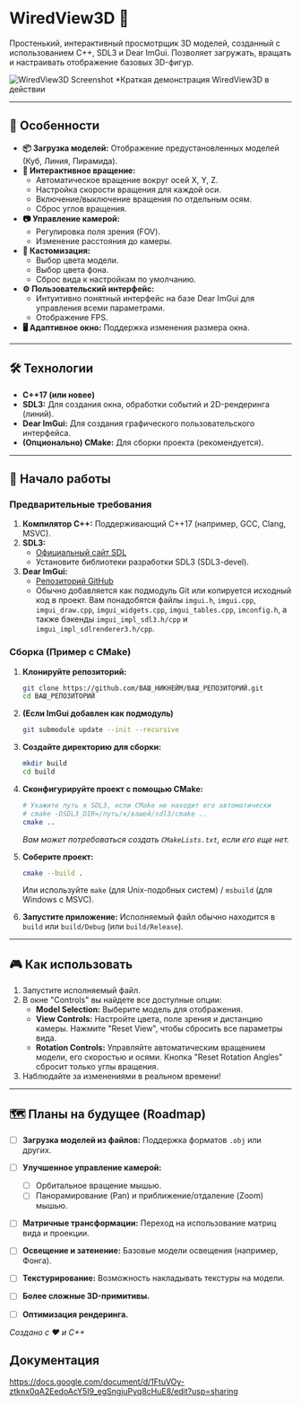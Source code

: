 # WiredView3D 🧊

Простенький, интерактивный просмотрщик 3D моделей, созданный с использованием C++, SDL3 и Dear ImGui. Позволяет загружать, вращать и настраивать отображение базовых 3D-фигур.

![WiredView3D Screenshot](https://github.com/user-attachments/assets/7a6f9737-a67e-4619-94df-d08ca8c75310)
*Краткая демонстрация WiredView3D в действии

---

## 🌟 Особенности

*   **📦 Загрузка моделей:** Отображение предустановленных моделей (Куб, Линия, Пирамида).
*   **🔄 Интерактивное вращение:**
    *   Автоматическое вращение вокруг осей X, Y, Z.
    *   Настройка скорости вращения для каждой оси.
    *   Включение/выключение вращения по отдельным осям.
    *   Сброс углов вращения.
*   **📷 Управление камерой:**
    *   Регулировка поля зрения (FOV).
    *   Изменение расстояния до камеры.
*   **🎨 Кастомизация:**
    *   Выбор цвета модели.
    *   Выбор цвета фона.
    *   Сброс вида к настройкам по умолчанию.
*   **⚙️ Пользовательский интерфейс:**
    *   Интуитивно понятный интерфейс на базе Dear ImGui для управления всеми параметрами.
    *   Отображение FPS.
*   **🖥️ Адаптивное окно:** Поддержка изменения размера окна.

---

## 🛠️ Технологии

*   **C++17 (или новее)**
*   **SDL3:** Для создания окна, обработки событий и 2D-рендеринга (линий).
*   **Dear ImGui:** Для создания графического пользовательского интерфейса.
*   **(Опционально) CMake:** Для сборки проекта (рекомендуется).

---

## 🚀 Начало работы

### Предварительные требования

1.  **Компилятор C++:** Поддерживающий C++17 (например, GCC, Clang, MSVC).
2.  **SDL3:**
    *   [Официальный сайт SDL](https://libsdl.org/)
    *   Установите библиотеки разработки SDL3 (SDL3-devel).
3.  **Dear ImGui:**
    *   [Репозиторий GitHub](https://github.com/ocornut/imgui)
    *   Обычно добавляется как подмодуль Git или копируется исходный код в проект. Вам понадобятся файлы `imgui.h`, `imgui.cpp`, `imgui_draw.cpp`, `imgui_widgets.cpp`, `imgui_tables.cpp`, `imconfig.h`, а также бэкенды `imgui_impl_sdl3.h/cpp` и `imgui_impl_sdlrenderer3.h/cpp`.

### Сборка (Пример с CMake)

1.  **Клонируйте репозиторий:**
    ```bash
    git clone https://github.com/ВАШ_НИКНЕЙМ/ВАШ_РЕПОЗИТОРИЙ.git
    cd ВАШ_РЕПОЗИТОРИЙ
    ```

2.  **(Если ImGui добавлен как подмодуль)**
    ```bash
    git submodule update --init --recursive
    ```

3.  **Создайте директорию для сборки:**
    ```bash
    mkdir build
    cd build
    ```

4.  **Сконфигурируйте проект с помощью CMake:**
    ```bash
    # Укажите путь к SDL3, если CMake не находит его автоматически
    # cmake -DSDL3_DIR=/путь/к/вашей/sdl3/cmake .. 
    cmake .. 
    ```
    *Вам может потребоваться создать `CMakeLists.txt`, если его еще нет.*

5.  **Соберите проект:**
    ```bash
    cmake --build .
    ```
    Или используйте `make` (для Unix-подобных систем) / `msbuild` (для Windows с MSVC).

6.  **Запустите приложение:**
    Исполняемый файл обычно находится в `build` или `build/Debug` (или `build/Release`).

---

## 🎮 Как использовать

1.  Запустите исполняемый файл.
2.  В окне "Controls" вы найдете все доступные опции:
    *   **Model Selection:** Выберите модель для отображения.
    *   **View Controls:** Настройте цвета, поле зрения и дистанцию камеры. Нажмите "Reset View", чтобы сбросить все параметры вида.
    *   **Rotation Controls:** Управляйте автоматическим вращением модели, его скоростью и осями. Кнопка "Reset Rotation Angles" сбросит только углы вращения.
3.  Наблюдайте за изменениями в реальном времени!

---

## 🗺️ Планы на будущее (Roadmap)

*   [ ] **Загрузка моделей из файлов:** Поддержка форматов `.obj` или других.
*   [ ] **Улучшенное управление камерой:**
    *   [ ] Орбитальное вращение мышью.
    *   [ ] Панорамирование (Pan) и приближение/отдаление (Zoom) мышью.
*   [ ] **Матричные трансформации:** Переход на использование матриц вида и проекции.
*   [ ] **Освещение и затенение:** Базовые модели освещения (например, Фонга).
*   [ ] **Текстурирование:** Возможность накладывать текстуры на модели.
*   [ ] **Более сложные 3D-примитивы.**
*   [ ] **Оптимизация рендеринга.**


*Создано с ❤️ и C++*

## Документация
https://docs.google.com/document/d/1FtuVOy-ztknx0qA2EedoAcY5I9_egSngjuPyq8cHuE8/edit?usp=sharing
